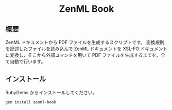 <div align="center">
<h1>ZenML Book</h1>
</div>

## 概要
ZenML ドキュメントから PDF ファイルを生成するスクリプトです。
変換規則を記述したファイルを読み込んで ZenML ドキュメントを XSL-FO ドキュメントに変換し、そこから外部コマンドを用いて PDF ファイルを生成するまでを、全て自動で行います。

## インストール
RubyGems からインストールしてください。
```
gem install zenml-book
```